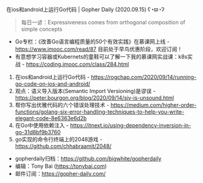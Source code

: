 在ios和android上运行Go代码 | Gopher Daily (2020.09.15) ʕ◔ϖ◔ʔ

>每日一谚：Expressiveness comes from orthogonal composition of simple concepts

* Go专栏：《改善Go语言编程质量的50个有效实践》在慕课网上线 - https://www.imooc.com/read/87 目前处于早鸟优惠阶段，欢迎订阅！ 
* 有意想学习容器或Kubernets的童鞋可以了解一下我的慕课网实战课：k8s实战 - https://coding.imooc.com/class/284.html

1. 在ios和android上运行Go代码 - https://rogchap.com/2020/09/14/running-go-code-on-ios-and-android/
2. 观点：语义导入版本(Semantic Import Versioning)是谬误 - https://peter.bourgon.org/blog/2020/09/14/siv-is-unsound.html
3. 帮你写出优雅代码的六个错误处理技术 - https://medium.com/higher-order-functions/golang-six-error-handling-techniques-to-help-you-write-elegant-code-8e6363e6d2b
4. 在Go中使用依赖注入 - https://itnext.io/using-dependency-inversion-in-go-31d8bf9b3760
5. go实现的命令行终端上的2048游戏 - https://github.com/chhabraamit/2048/

* gopherdaily归档：https://github.com/bigwhite/gopherdaily
* 编辑：Tony Bai (https://tonybai.com)
* 邮件订阅：https://gopher-daily.com/



